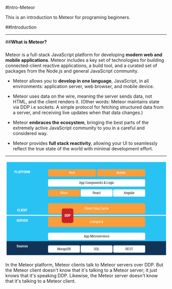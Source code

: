 #Intro-Meteor

This is an introduction to Meteor for programing beginners.

##Introduction

***

##**What is Meteor?**

###
Meteor is a full-stack JavaScript platform for developing **modern web and mobile applications**. Meteor includes a key set of technologies for building connected-client reactive applications, a build tool, and a curated set of packages from the Node.js and general JavaScript community.

 * Meteor allows you to **develop in one language**, JavaScript, in all environments: application server, web browser, and mobile device.

 * Meteor uses data on the wire, meaning the server sends data, not HTML, and the client renders it. (Other words: Meteor maintains state via DDP i.e sockets. A simple protocol for fetching structured data from a server, and receiving live updates when that data changes.)

 * Meteor **embraces the ecosystem**, bringing the best parts of the extremely active JavaScript community to you in a careful and considered way.

 * Meteor provides **full stack reactivity**, allowing your UI to seamlessly reflect the true state of the world with minimal development effort.

------

 ![alt text](https://github.com/Beta-23/Intro-Meteor/blob/master/img/Meteor_structure.png "Meteor Structure")

 In the Meteor platform, Meteor clients talk to Meteor servers over DDP. But the Meteor client doesn't know that it's talking to a Meteor server; it just knows that it's speaking DDP. Likewise, the Meteor server doesn't know that it's talking to a Meteor client.